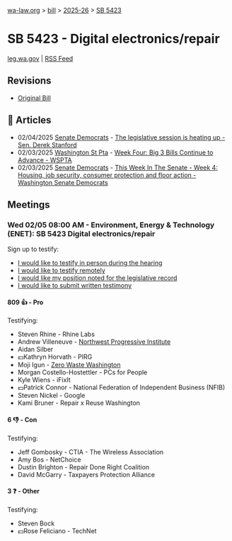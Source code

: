 [wa-law.org](/) > [bill](/bill/) > [2025-26](/bill/2025-26/) > [SB 5423](/bill/2025-26/sb/5423/)

# SB 5423 - Digital electronics/repair
[leg.wa.gov](https://app.leg.wa.gov/billsummary?BillNumber=5423&Year=2025&Initiative=false) | [RSS Feed](./rss.xml)

## Revisions
* [Original Bill](1/)

## 📰 Articles
* 02/04/2025 [Senate Democrats](/org/senate_democrats/) - [The legislative session is heating up - Sen. Derek Stanford](https://senatedemocrats.wa.gov/stanford/2025/02/03/the-legislative-session-is-heating-up-2/#:~:text=SB%205423)
* 02/03/2025 [Washington St Pta](/org/washington_st_pta/) - [Week Four: Big 3 Bills Continue to Advance - WSPTA](https://www.wastatepta.org/week-four-big-3-bills-continue-to-advance/#:~:text=SB%205423)
* 02/03/2025 [Senate Democrats](/org/senate_democrats/) - [This Week In The Senate - Week 4: Housing, job security, consumer protection and floor action - Washington Senate Democrats](https://senatedemocrats.wa.gov/blog/2025/02/02/this-week-in-the-senate-week-4-housing-job-security-consumer-protection-and-floor-action/#:~:text=Senate%20Bill%205423)

## Meetings
### Wed 02/05 08:00 AM - Environment, Energy & Technology (ENET): SB 5423 Digital electronics/repair
Sign up to testify:
* [I would like to testify in person during the hearing](https://app.leg.wa.gov/csi/Testifier/Add?chamber=House&mId=32642&aId=162451&caId=25239&tId=1)
* [I would like to testify remotely](https://app.leg.wa.gov/csi/Testifier/Add?chamber=House&mId=32642&aId=162451&caId=25239&tId=2)
* [I would like my position noted for the legislative record](https://app.leg.wa.gov/csi/Testifier/Add?chamber=House&mId=32642&aId=162451&caId=25239&tId=3)
* [I would like to submit written testimony](https://app.leg.wa.gov/csi/Testifier/Add?chamber=House&mId=32642&aId=162451&caId=25239&tId=4)

#### 809 👍 - Pro
Testifying:
* Steven Rhine - Rhine Labs
* Andrew Villeneuve - [Northwest Progressive Institute](/org/northwest_progressive_institute/)
* Aidan Silber
* 💵Kathryn Horvath - PIRG
* Moji Igun - [Zero Waste Washington](/org/zero_waste_washington/)
* Morgan Costello-Hostettler - PCs for People
* Kyle Wiens - iFixIt
* 💵Patrick Connor - National Federation of Independent Business (NFIB)
* Steven Nickel - Google
* Kami Bruner - Repair x Reuse Washington

#### 6 👎 - Con
Testifying:
* Jeff Gombosky - CTIA - The Wireless Association
* Amy Bos - NetChoice
* Dustin Brighton - Repair Done Right Coalition
* David McGarry - Taxpayers Protection Alliance

#### 3 ❓ - Other
Testifying:
* Steven Bock
* 💵Rose Feliciano - TechNet
